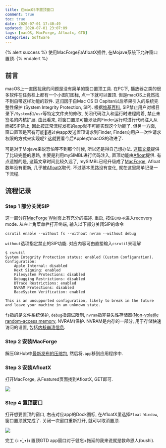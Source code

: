 ```yaml
---
title: 在macOS中置顶窗口
comment: true
toc: true
date: 2020-07-01 17:40:49
updated: 2020-07-01 23:07:09
tags: [macOS, MacForge, Afloatx, GTD]
categories: Software
---
```


{% alert success %}
使用MacForge和AfloatX插件, 在Mojave系统下允许窗口置顶.
{% endalert %}
<!--more-->

## 前言

macOS上一直困扰我的问题是没有简单的窗口置顶工具. 在PC下, 播放器之类的很多软件在任务栏上都有一个小图钉图标, 点一下就可以置顶. 但是macOS上竟然找不到自带这样功能的软件. 这归因于自Mac OS El Capitan以后苹果引入的系统完整性保护 (System Integrity Protection, SIP). 根据[维基百科](https://en.wikipedia.org/wiki/System_Integrity_Protection#Functions), SIP禁止用户对根目录下`/System`和`/usr`等特定文件夹的修改, 关闭代码注入和运行时进程附着, 禁止未签名的内核扩展. 由此看来, 将窗口置顶可能涉及向Finder运行时进行代码注入从而被SIP禁止, 因此按正常流程发布的app就不可能实现这个功能了. 但另一方面, 窗口置顶是否有可能通过由app发送置顶请求到Finder, Finder向用户一次性请求权限的方式来实现呢? 这就要看今后Apple对macOS的改进了.

可是对于Mojave来说恐怕等不到那个时候, 所以还是得自己想办法. [这篇文章](https://www.maketecheasier.com/mac-keeping-your-application-window-always-on-top/)提供了比较完整的思路, 主要是利用mySIMBL进行代码注入, 置顶功能由[Afloat](https://github.com/rwu823/afloat)提供. 有点遗憾的是, 这篇文章时间比较久远了, mySIMBL已经升级成了[MacForge](https://github.com/MacEnhance/MacForge), Afloat数年没有更新, 几乎被[AfloatX](https://github.com/jslegendre/AfloatX)取代. 不过基本思路没有变化, 就在这里简单记录一下流程.

## 流程记录

### Step 1 部分关闭SIP

这一部分在[MacForge Wiki页](https://github.com/MacEnhance/MacForge/wiki/Installation)上有充分的描述. 重启, 按住`CMD+R`进入recovery mode. 从左上角菜单栏打开终端, 输入以下部分关闭SIP的命令

```shell
csrutil enable --without fs --without nvram --without debug
```

`without`选项指定禁止的SIP功能. 对应内容可由直接输入`csrutil`来理解

```plain
$ csrutil
System Integrity Protection status: enabled (Custom Configuration).
Configuration:
    Apple Internal: disabled
    Kext Signing: enabled
    Filesystem Protections: disabled
    Debugging Restrictions: disabled
    DTrace Restrictions: enabled
    NVRAM Protections: disabled
    BaseSystem Verification: enabled

This is an unsupported configuration, likely to break in the future and leave your machine in an unknown state.
```

`fs`指的是文件系统保护, `debug`指调试限制, `nvram`指非易失性存储器([Non-volatile random-access memory](https://en.wikipedia.org/wiki/Non-volatile_random-access_memory), NVRAM)保护. NVRAM是内存的一部分, 用于存储快速访问的设置, 包括[内核崩溃信息](https://support.apple.com/zh-cn/HT204063).

### Step 2 安装MacForge

解压GitHub中[最新发布的压缩包](https://github.com/w0lfschild/app_updates/raw/master/MacForge/MacForge.zip), 然后将`.app`移到应用程序中.

### Step 3 安装AfloatX

打开MacForge, 从Featured页面找到AfloatX, GET即可.

![ ](plugin.png)

### Step 4 置顶窗口

打开想要置顶的窗口, 右击对应app的Dock图标, 在AfloatX里选择`Float Window`, 窗口置顶就完成了. 关闭一次窗口重新打开, 就可以取消置顶.

![ ](float-taskpaper.png)

完工 (ง •̀_•́)ง 置顶GTD app窗口对于健忘+拖延的我来说就是救命恩人(bushi).
